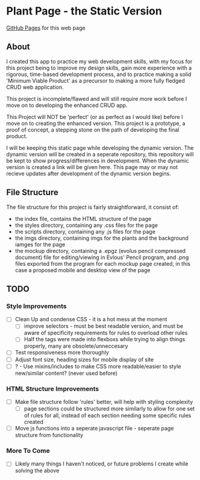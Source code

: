 # Plant Page - the Static Version

[GitHub Pages](https://josephjackels.github.io/Plant-Page-Static/) for this web page

## About

I created this app to practice my web development skills, with my focus for this project being to improve my design skills, gain more experience with a rigorous, time-based development process, and to practice making a solid 'Minimum Viable Product' as a precursor to making a more fully fledged CRUD web application.

This project is incomplete/flawed and will still require more work before I move on to developing the enhanced CRUD app.

This Project will NOT be 'perfect' (or as perfect as I would like) before I move on to creating the enhanced version. This project is a prototype, a proof of concept, a stepping stone on the path of developing the final product.

I will be keeping this static page while developing the dynamic version. The dynamic version will be created in a seperate repository, this repository will be kept to show progress/differences in development. When the dynamic version is created a link will be given here. This page may or may not recieve updates after development of the dynamic version begins. 

## File Structure

The file structure for this project is fairly straightforward, it consist of:
- the index file, contains the HTML structure of the page
- the styles directory, containing any .css files for the page
- the scripts directory, containing any .js files for the page
- the imgs directory, containing imgs for the plants and the background iamges for the page
- the mockup directory, containing a .epgz (evolus pencil compressed document) file for editing/viewing in Evlous' Pencil program, and .png files exported from the program for each mockup page created, in this case a proposed mobile and desktop view of the page

## TODO

### Style Improvements
- [ ] Clean Up and condense CSS - it is a hot mess at the moment
	- [ ] improve selectors - must be best readable version, and must be aware of specificity requirements for rules to overload other rules
	- [ ] Half the tags were made into flexboxs while trying to align things properly, many are obsolete/unneccesary
- [ ] Test responsiveness more thoroughly
- [ ] Adjust font size, heading sizes for mobile display of site
- [ ] ? - Use mixins/includes to make CSS more readable/easier to style new/similar content? (never used before)

### HTML Structure Improvements
- [ ] Make file structure follow 'rules' better, will help with styling complexity
	- [ ] page sections could be structured more similarly to allow for one set of rules for all, instead of each section needing some specific rules created
- [ ] Move js functions into a seperate javascript file - seperate page structure from functionality

### More To Come
- [ ] Likely many things I haven't noticed, or future problems I create while solving the above